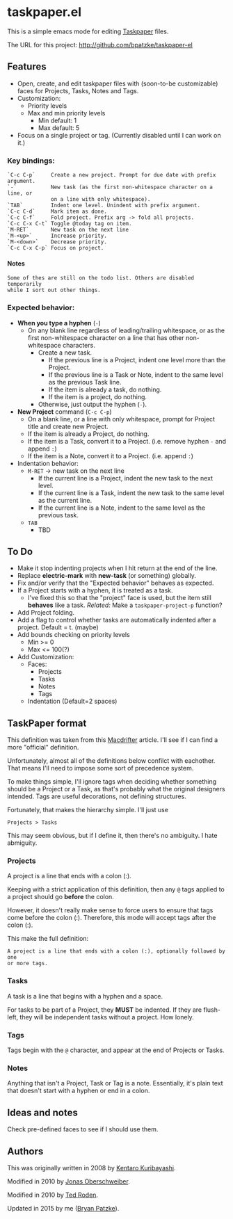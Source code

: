# taskpaper.el

This is a simple emacs mode for editing [Taskpaper] files.

The URL for this project: http://github.com/bpatzke/taskpaper-el

## Features

- Open, create, and edit taskpaper files with (soon-to-be customizable) faces for
  Projects, Tasks, Notes and Tags.
- Customization:
  - Priority levels
  - Max and min priority levels
	- Min default: 1
	- Max default: 5
- Focus on a single project or tag. (Currently disabled until I can work on it.)

### Key bindings:

	`C-c C-p`     Create a new project. Prompt for due date with prefix argument.
	`-`           New task (as the first non-whitespace character on a line, or
		          on a line with only whitespace).
	`TAB`         Indent one level. Unindent with prefix argument.
	`C-c C-d`     Mark item as done.
	`C-c C-f`     Fold project. Prefix arg -> fold all projects.
	`C-c C-x C-t` Toggle @today tag on item.
	`M-RET`       New task on the next line
	`M-<up>`      Increase priority.
	`M-<down>`    Decrease priority.
	`C-c C-x C-p` Focus on project.

#### Notes

	Some of thes are still on the todo list. Others are disabled temporarily
	while I sort out other things.

### Expected behavior:
- **When you type a hyphen** (`-`)
  - On any blank line regardless of leading/trailing whitespace, or as the
	first non-whitespace character on a line that has other non-whitespace
	characters.
	- Create a new task.
	  - If the previous line is a Project, indent one level more than the
		Project.
	  - If the previous line is a Task or Note, indent to the same level as
		the previous Task line.
	  - If the item is already a task, do nothing.
	  - If the item is a project, do nothing.
	- Otherwise, just output the hyphen (`-`).
- **New Project** command (`C-c C-p`)
  - On a blank line, or a line with only whitespace, prompt for Project title
	and create new Project.
  - If the item is already a Project, do nothing.
  - If the item is a Task, convert it to a Project. (i.e. remove hyphen `-`
	and append `:`)
  - If the item is a Note, convert it to a Project. (i.e. append `:`)
- Indentation behavior:
  - `M-RET` -> new task on the next line
	- If the current line is a Project, indent the new task to the next level.
	- If the current line is a Task, indent the new task to the same level as
	  the current line.
	- If the current line is a Note, indent to the same level as the previous
	  task.
  - `TAB`
	- TBD

## To Do

- Make it stop indenting projects when I hit return at the end of the line.
- Replace **electric-mark** with **new-task** (or something) globally.
- Fix and/or verify that the "Expected behavior" behaves as expected.
- If a Project starts with a hyphen, it is treated as a task.
  - I've fixed this so that the "project" face is used, but the item still
	**behaves** like a task.
	*Related:* Make a `taskpaper-project-p` function?
- Add Project folding.
- Add a flag to control whether tasks are automatically indented after a project.
  Default = t. (maybe)
- Add bounds checking on priority levels
	- Min >= 0
	- Max <= 100(?)
- Add Customization:
  - Faces:
    - Projects
    - Tasks
    - Notes
    - Tags
  - Indentation (Default=2 spaces)

## TaskPaper format

This definition was taken from this [Macdrifter] article. I'll see if I can find
a more "official" definition.

Unfortunately, almost all of the definitions below confilct with eachother.
That means I'll need to impose some sort of precedence system.

To make things simple, I'll ignore tags when deciding whether something should
be a Project or a Task, as that's probably what the original designers intended.
Tags are useful decorations, not defining structures.

Fortunately, that makes the hierarchy simple. I'll just use

	Projects > Tasks

This may seem obvious, but if I define it, then there's no ambiguity. I hate
abmiguity.

### Projects

A project is a line that ends with a colon (:).

Keeping with a strict application of this definition, then any `@` tags applied
to a project should go **before** the colon.

However, it doesn't really make sense to force users to ensure that tags come
before the colon (:). Therefore, this mode will accept tags after the colon (:).

This make the full definition:

	A project is a line that ends with a colon (:), optionally followed by one
	or more tags.

### Tasks

A task is a line that begins with a hyphen and a space.

For tasks to be part of a Project, they **MUST** be indented. If they are flush-left,
they will be independent tasks without a project. How lonely.

### Tags

Tags begin with the `@` character, and appear at the end of Projects or Tasks.

### Notes

Anything that isn't a Project, Task or Tag is a note. Essentially, it's plain
text that doesn't start with a hyphen or end in a colon.

## Ideas and notes

Check pre-defined faces to see if I should use them.

## Authors

This was originally written in 2008 by [Kentaro Kuribayashi].

Modified in 2010 by [Jonas Oberschweiber].

Modified in 2010 by [Ted Roden].

Updated in 2015 by me ([Bryan Patzke]).

[Taskpaper]: http://www.hogbaysoftware.com/products/taskpaper/
[Macdrifter]: http://www.macdrifter.com/2014/01/deconstructing-my-omnifocus-dependency.html
[Kentaro Kuribayashi]: http://coderepos.org/share/browser/lang/elisp/taskpaper/trunk/taskpaper.el
[Jonas Oberschweiber]: http://github.com/jonasoberschweiber/taskpaper-el
[Ted Roden]: https://github.com/tedroden/taskpaper-el
[Bryan Patzke]: https://github.com/bpatzke/taskpaper-el

